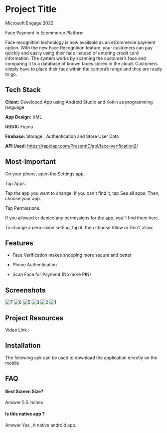 
# Project Title

Microsoft Engage 2022

Face Payment In Ecommerce Platform

Face recognition technology is now available as an eCommerce payment option. With the new Face Recognition feature, your customers can pay quickly and easily using their face instead of entering credit card information. The system works by scanning the customer’s face and comparing it to a database of known faces stored in the cloud. Customers simply have to place their face within the camera’s range and they are ready to go.

## Tech Stack

**Client:** Developed App using Android Studio and Kotlin as programming language

**App Design:** XML

**UI/UX:** Figma

**Firebase:** Storage , Authentication and Store User Data  

**API Used:** https://rapidapi.com/PresentID/api/face-verification2/

## Most-Important

On your phone, open the Settings app.

Tap Apps.

Tap the app you want to change. If you can't find it, tap See all apps. Then, choose your app.

Tap Permissions.

If you allowed or denied any permissions for the app, you’ll find them here.

To change a permission setting, tap it, then choose Allow or Don't allow.

## Features

- Face Verification makes shopping more secure and better

- Phone Authentication

- Scan Face for Payment (No more PIN)


## Screenshots

![7](https://user-images.githubusercontent.com/81950754/170866441-e6d4d077-b983-4fd3-acbf-a2213f4f5f5d.jpg) ![6](https://user-images.githubusercontent.com/81950754/170866449-309cdfb5-ff39-4254-8b4a-b4b16ec38430.jpg)  ![5](https://user-images.githubusercontent.com/81950754/170866481-8a106182-6370-4550-9f0d-8b9c2f05ee4b.jpg)  ![3](https://user-images.githubusercontent.com/81950754/170866463-32a5325f-4420-4224-b62f-cc46259d479c.jpg)  ![2](https://user-images.githubusercontent.com/81950754/170866466-63e694cd-469f-4ee0-b506-e5524c665aae.jpg)   ![1](https://user-images.githubusercontent.com/81950754/170866487-9677a8cb-5ea2-4a0e-8b0d-3a0fe18de837.jpg)

## Project Resources

Video Link :

## Installation

The following apk can be used to download the application directly on the mobile 


    
## FAQ

#### Best Screen Size?

Answer 5.5 inches

#### Is this native app ?

Answer Yes , it native android app.

